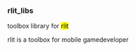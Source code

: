 ### rlit_libs

toolbox library for <mark>rlit</mark>

rlit is a toolbox for mobile gamedeveloper 





